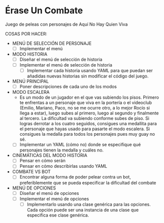 # Érase Un Combate

Juego de peleas con personajes de Aquí No Hay Quien Viva

COSAS POR HACER:

- MENÚ DE SELECCIÓN DE PERSONAJE
    - [ ] Implementar el menú

- MODO HISTORIA
    - [ ] Diseñar el menú de selección de historia
    - [ ] Implementar el menú de selección de historia
        - [ ] Implementar cada historia usando YAML para que puedan ser añadidas nuevas historias sin modificar el código del juego.

- MENÚ PRINCIPAL
    - [ ] Poner descripciones de cada uno de los modos

- MODO ESCALERA
    - Es un modo de un jugador en el que vas subiendo los pisos. Primero te enfrentas a un personaje que viva en la portería o el videoclub (Emilio, Mariano, Paco, no se me ocurre otro, a lo mejor Rocío si llega a estar), luego subes al primero, luego al segundo y finalmente al tercero. La dificultad va subiendo conforme subes de piso. Si logras derrotar a los cuatro seguidos, consigues una medallita para el personaje que hayas usado para pasarte el modo escalera. Si consigues la medalla para todos los personajes pues muy guay no sé.
    - [ ] Implementar un YAML (cómo no) donde se especifique qué personajes tienen la medalla y cuáles no.

- CINEMÁTICAS DEL MODO HISTORIA
    - [ ] Pensar en cómo serán
    - [ ] Pensar en cómo describirlas usando YAML

- COMBATE VS BOT
    - [ ] Encontrar alguna forma de poder pelear contra un bot, preferiblemente que se pueda especificar la dificultad del combate

- MENÚ DE OPCIONES
    - [ ] Diseñar el menú de opciones
    - [ ] Implementar el menú de opciones
        - [ ] Implementarlo usando una clase genérica para las opciones. Cada opción puede ser una instancia de una clase que especifica ese clase genérica.
